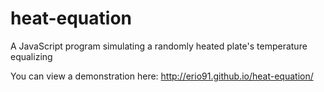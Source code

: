 # heat-equation
A JavaScript program simulating a randomly heated plate's temperature equalizing

You can view a demonstration here: http://erio91.github.io/heat-equation/
